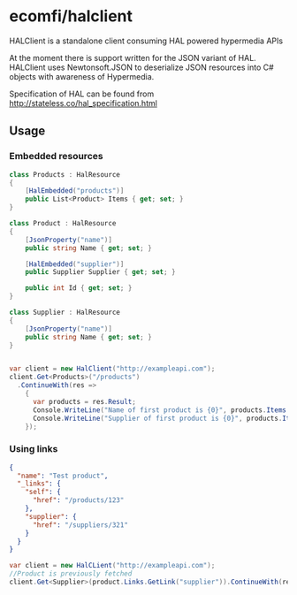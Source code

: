 ecomfi/halclient
=========

HALClient is a standalone client consuming HAL powered hypermedia APIs

At the moment there is support written for the JSON variant of HAL. 
HALClient uses Newtonsoft.JSON to deserialize JSON resources into C# objects with awareness of Hypermedia.

Specification of HAL can be found from http://stateless.co/hal_specification.html

Usage
-----

### Embedded resources

```cs
class Products : HalResource
{
	[HalEmbedded("products")]
	public List<Product> Items { get; set; }
}

class Product : HalResource
{
	[JsonProperty("name")]
	public string Name { get; set; }

	[HalEmbedded("supplier")]
	public Supplier Supplier { get; set; }

	public int Id { get; set; }
}

class Supplier : HalResource
{
	[JsonProperty("name")]
	public string Name { get; set; }
}


var client = new HalClient("http://exampleapi.com");
client.Get<Products>("/products")
  .ContinueWith(res =>
    {
      var products = res.Result;
      Console.WriteLine("Name of first product is {0}", products.Items.First().Name);
      Console.WriteLine("Supplier of first product is {0}", products.Items.First().Supplier.Name);
    });
```

### Using links

```json
{
  "name": "Test product",
  "_links": {
    "self": {
      "href": "/products/123"
    },
    "supplier": {
      "href": "/suppliers/321"
    }
  }
}
```

```cs
var client = new HalCLient("http://exampleapi.com");
//Product is previously fetched
client.Get<Supplier>(product.Links.GetLink("supplier")).ContinueWith(res => { ...}); //res.Result contains the Supplier
```

